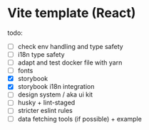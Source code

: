 # Vite template (React)

todo:

- [ ] check env handling and type safety
- [ ] i18n type safety
- [ ] adapt and test docker file with yarn
- [ ] fonts
- [x] storybook
- [x] storybook i18n integration
- [ ] design system / aka ui kit
- [ ] husky + lint-staged
- [ ] stricter eslint rules
- [ ] data fetching tools (if possible) + example
